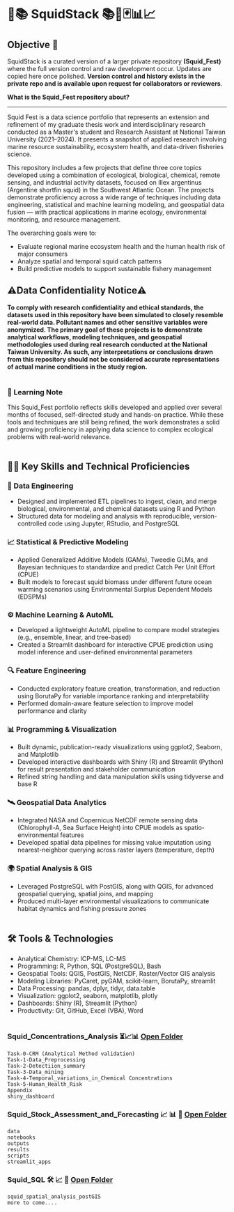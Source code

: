 # 🦑📚 SquidStack 📚🦑🃏📊📈

## Objective 🎯

SquidStack is a curated version of a larger private repository **(Squid_Fest)** where the full version control and raw development occur. Updates are copied here once polished. **Version control and history exists in the private repo and is available upon request for collaborators or reviewers**.

**What is the Squid_Fest repository about?**
____________________________________________

Squid Fest is a data science portfolio that represents an extension and refinement of my graduate thesis work and interdisciplinary research conducted as a Master's student and Research Assistant at National Taiwan University (2021–2024). It presents a snapshot of applied research involving marine resource sustainability, ecosystem health, and data-driven fisheries science. <br>

This repository includes a few projects that define three core topics developed using a combination of ecological, biological, chemical, remote sensing, and industrial activity datasets, focused on Illex argentinus (Argentine shortfin squid) in the Southwest Atlantic Ocean. The projects demonstrate proficiency across a wide range of techniques including data engineering, statistical and machine learning modeling, and geospatial data fusion — with practical applications in marine ecology, environmental monitoring, and resource management. <br>

The overarching goals were to: <br>
 - Evaluate regional marine ecosystem health and the human health risk of major consumers
 - Analyze spatial and temporal squid catch patterns
 - Build predictive models to support sustainable fishery management <br>

## **⚠️Data Confidentiality Notice⚠️** 
**To comply with research confidentiality and ethical standards, the datasets used in this repository have been simulated to closely resemble real-world data. Pollutant names and other sensitive variables were anonymized. The primary goal of these projects is to demonstrate analytical workflows, modeling techniques, and geospatial methodologies used during real research conducted at the National Taiwan University. As such, any interpretations or conclusions drawn from this repository should not be considered accurate representations of actual marine conditions in the study region.** <br> <br>


### 🧠 Learning Note <br>
This Squid_Fest portfolio reflects skills developed and applied over several months of focused, self-directed study and hands-on practice. While these tools and techniques are still being refined, the work demonstrates a solid and growing proficiency in applying data science to complex ecological problems with real-world relevance. <br> <br>


## 👩‍💻 Key Skills and Technical Proficiencies <br>
### 🧩 Data Engineering
 - Designed and implemented ETL pipelines to ingest, clean, and merge biological, environmental, and chemical datasets using R and Python
 - Structured data for modeling and analysis with reproducible, version-controlled code using Jupyter, RStudio, and PostgreSQL <br>
### 📈 Statistical & Predictive Modeling
 - Applied Generalized Additive Models (GAMs), Tweedie GLMs, and Bayesian techniques to standardize and predict Catch Per Unit Effort (CPUE)
 - Built models to forecast squid biomass under different future ocean warming scenarios using Environmental Surplus Dependent Models (EDSPMs) <br>
### ⚙️ Machine Learning & AutoML
 - Developed a lightweight AutoML pipeline to compare model strategies (e.g., ensemble, linear, and tree-based)
 - Created a Streamlit dashboard for interactive CPUE prediction using model inference and user-defined environmental parameters <br>
### 🔍 Feature Engineering
 - Conducted exploratory feature creation, transformation, and reduction using BorutaPy for variable importance ranking and interpretability
 - Performed domain-aware feature selection to improve model performance and clarity <br>
### 📊 Programming & Visualization
 - Built dynamic, publication-ready visualizations using ggplot2, Seaborn, and Matplotlib
 - Developed interactive dashboards with Shiny (R) and Streamlit (Python) for result presentation and stakeholder communication
 - Refined string handling and data manipulation skills using tidyverse and base R <br>
### 🛰️ Geospatial Data Analytics
 - Integrated NASA and Copernicus NetCDF remote sensing data (Chlorophyll-A, Sea Surface Height) into CPUE models as spatio-environmental features
 - Developed spatial data pipelines for missing value imputation using nearest-neighbor querying across raster layers (temperature, depth)
### 🌍 Spatial Analysis & GIS
 - Leveraged PostgreSQL with PostGIS, along with QGIS, for advanced geospatial querying, spatial joins, and mapping
 - Produced multi-layer environmental visualizations to communicate habitat dynamics and fishing pressure zones <br> <br>

## 🛠️ Tools & Technologies
 - Analytical Chemistry: ICP-MS, LC-MS
 - Programming: R, Python, SQL (PostgreSQL), Bash
 - Geospatial Tools: QGIS, PostGIS, NetCDF, Raster/Vector GIS analysis
 - Modeling Libraries: PyCaret, pyGAM, scikit-learn, BorutaPy, streamlit
 - Data Processing: pandas, dplyr, tidyr, data.table
 - Visualization: ggplot2, seaborn, matplotlib, plotly
 - Dashboards: Shiny (R), Streamlit (Python)
 - Productivity: Git, GitHub, Excel (VBA), Word <br> <br>

### Squid_Concentrations_Analysis ⏳📈📊 [Open Folder](./Squid_Conc_Anly) <br>
    Task-0-CRM (Analytical Method validation)
    Task-1-Data_Preprocessing
    Task-2-Detectiion_summary
    Task-3-Data_mining
    Task-4-Temporal_variations_in_Chemical Concentrations
    Task-5-Human_Health_Risk
    Appendix
    shiny_dashboard

### Squid_Stock_Assessment_and_Forecasting 📈 📊 🦑 [Open Folder](./Squid_Stock_Assmnt_Forecast) <br>
    data
    notebooks
    outputs
    results
    scripts
    streamlit_apps

### Squid_SQL 🛠️ 📈 🦑 [Open Folder](./Squid_SQL) <br>
    squid_spatial_analysis_postGIS
    more to come....
